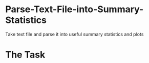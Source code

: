 # Parse-Text-File-into-Summary-Statistics
Take text file and parse it into useful summary statistics and plots
# The Task
